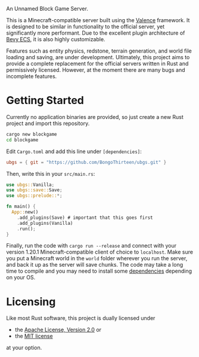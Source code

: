An Unnamed Block Game Server.

This is a Minecraft-compatible server built using the [Valence](https://github.com/valence-rs/valence) framework.
It is designed to be similar in functionality to the official server, yet significantly more performant.
Due to the excellent plugin architecture of [Bevy ECS](https://bevyengine.org), it is also highly customizable.

Features such as entity physics, redstone, terrain generation, and world file loading and saving, are under development.
Ultimately, this project aims to provide a complete replacement for the official servers written in Rust and permissively licensed.
However, at the moment there are many bugs and incomplete features.

# Getting Started

Currently no application binaries are provided, so just create a new Rust project and import this repository.
```bash
cargo new blockgame
cd blockgame
```
Edit `Cargo.toml` and add this line under `[dependencies]`:
```toml
ubgs = { git = "https://github.com/BongoThirteen/ubgs.git" }
```
Then, write this in your `src/main.rs`:
```rust
use ubgs::Vanilla;
use ubgs::save::Save;
use ubgs::prelude::*;

fn main() {
  App::new()
    .add_plugins(Save) # important that this goes first
    .add_plugins(Vanilla)
    .run();
}
```
Finally, run the code with `cargo run --release` and connect with your version 1.20.1 Minecraft-compatible client of choice to `localhost`.
Make sure you put a Minecraft world in the `world` folder wherever you run the server, and back it up as the server will save chunks.
The code may take a long time to compile and you may need to install some [dependencies](https://github.com/bevyengine/bevy/blob/main/docs/linux_dependencies.md) depending on your OS.

# Licensing

Like most Rust software, this project is dually licensed under
* the [Apache License, Version 2.0](http://www.apache.org/licenses/LICENSE-2.0) or
* the [MIT license](http://opensource.org/licenses/MIT)

at your option.

